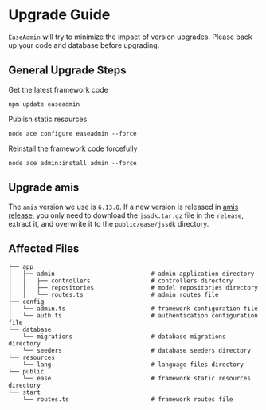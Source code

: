 # Upgrade Guide

`EaseAdmin` will try to minimize the impact of version upgrades. Please back up your code and database before upgrading.

## General Upgrade Steps

Get the latest framework code

```
npm update easeadmin
```

Publish static resources

```
node ace configure easeadmin --force
```

Reinstall the framework code forcefully

```
node ace admin:install admin --force
```

## Upgrade amis
The `amis` version we use is `6.13.0`. If a new version is released in [amis release](https://github.com/baidu/amis/releases), you only need to download the `jssdk.tar.gz` file in the `release`, extract it, and overwrite it to the `public/ease/jssdk` directory.

## Affected Files

```
├── app
│   ├── admin                           # admin application directory
│   │   ├── controllers                 # controllers directory
│   │   ├── repositories                # model repositories directory
│   │   └── routes.ts                   # admin routes file
├── config
│   └── admin.ts                        # framework configuration file
│   └── auth.ts                         # authentication configuration file
└── database
    └── migrations                      # database migrations directory
    └── seeders                         # database seeders directory
└── resources
    └── lang                            # language files directory
└── public
    └── ease                            # framework static resources directory
└── start
    └── routes.ts                       # framework routes file
```